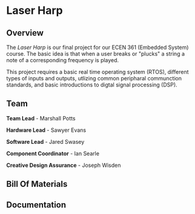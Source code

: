 # Laser Harp
## Overview
The *Laser Harp* is our final project for our ECEN 361 (Embedded System) course. The basic idea is that when a user breaks or "plucks" a string a note of a corresponding frequency is played. 

This project requires a basic real time operating system (RTOS), different types of inputs and outputs, utlizing common peripharal communction standards, and basic introductions to digtal signal processing (DSP).

## Team
**Team Lead** - Marshall Potts

**Hardware Lead** - Sawyer Evans

**Software Lead** - Jared Swasey

**Component Coordinator** - Ian Searle

**Creative Design Assurance** - Joseph Wisden
## Bill Of Materials

## Documentation